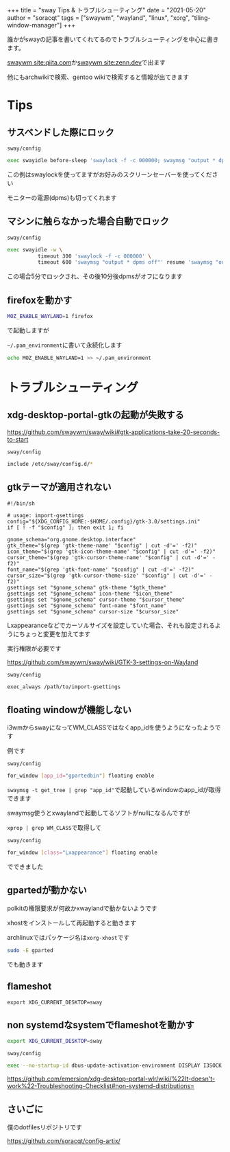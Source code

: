 +++
title = "sway Tips & トラブルシューティング"
date = "2021-05-20"
author = "soracqt"
tags = ["swaywm", "wayland", "linux", "xorg", "tiling-window-manager"]
+++

誰かがswayの記事を書いてくれてるのでトラブルシューティングを中心に書きます。

[swaywm site:qiita.com](https://duckduckgo.com/?q=swaywm+site%3Aqiita.com)か[swaywm site:zenn.dev](https://duckduckgo.com/?q=swaywm+site%3Azenn.dev)で出ます

他にもarchwikiで検索、gentoo wikiで検索すると情報が出てきます

# Tips

## サスペンドした際にロック

`sway/config`

```bash
exec swayidle before-sleep 'swaylock -f -c 000000; swaymsg "output * dpms off"' after-resume 'swaymsg "output * dpms on"'
```

この例はswaylockを使ってますがお好みのスクリーンセーバーを使ってください

モニターの電源(dpms)も切ってくれます

## マシンに触らなかった場合自動でロック

`sway/config`

```bash
exec swayidle -w \
          timeout 300 'swaylock -f -c 000000' \
          timeout 600 'swaymsg "output * dpms off"' resume 'swaymsg "output * dpms on"' 
```

この場合5分でロックされ、その後10分後dpmsがオフになります

## firefoxを動かす

```bash
MOZ_ENABLE_WAYLAND=1 firefox
```

で起動しますが

`~/.pam_environment`に書いて永続化します

```bash
echo MOZ_ENABLE_WAYLAND=1 >> ~/.pam_environment
```

# トラブルシューティング

## xdg-desktop-portal-gtkの起動が失敗する

https://github.com/swaywm/sway/wiki#gtk-applications-take-20-seconds-to-start

`sway/config`

```bash
include /etc/sway/config.d/*
```

## gtkテーマが適用されない

```shell
#!/bin/sh

# usage: import-gsettings
config="${XDG_CONFIG_HOME:-$HOME/.config}/gtk-3.0/settings.ini"
if [ ! -f "$config" ]; then exit 1; fi

gnome_schema="org.gnome.desktop.interface"
gtk_theme="$(grep 'gtk-theme-name' "$config" | cut -d'=' -f2)"
icon_theme="$(grep 'gtk-icon-theme-name' "$config" | cut -d'=' -f2)"
cursor_theme="$(grep 'gtk-cursor-theme-name' "$config" | cut -d'=' -f2)"
font_name="$(grep 'gtk-font-name' "$config" | cut -d'=' -f2)"
cursor_size="$(grep 'gtk-cursor-theme-size' "$config" | cut -d'=' -f2)"
gsettings set "$gnome_schema" gtk-theme "$gtk_theme"
gsettings set "$gnome_schema" icon-theme "$icon_theme"
gsettings set "$gnome_schema" cursor-theme "$cursor_theme"
gsettings set "$gnome_schema" font-name "$font_name"
gsettings set "$gnome_schema" cursor-size "$cursor_size"
```

Lxappearanceなどでカーソルサイズを設定していた場合、それも設定されるようにちょっと変更を加えてます

実行権限が必要です

https://github.com/swaywm/sway/wiki/GTK-3-settings-on-Wayland

`sway/config`

```bash
exec_always /path/to/import-gsettings
```

## floating windowが機能しない

i3wmからswayになってWM_CLASSではなくapp_idを使うようになったようです

例です

`sway/config`

```bash
for_window [app_id="gpartedbin"] floating enable
```

`swaymsg -t get_tree | grep "app_id"`で起動しているwindowのapp_idが取得できます

swaymsg使うとxwaylandで起動してるソフトがnullになるんですが

`xprop | grep WM_CLASS`で取得して

`sway/config`

```bash
for_window [class="Lxappearance"] floating enable
```

でできました

## gpartedが動かない

polkitの権限要求が何故かxwaylandで動かないようです

xhostをインストールして再起動すると動きます

archlinuxではパッケージ名は`xorg-xhost`です

```bash
sudo -E gparted
```

でも動きます

## flameshot

```
export XDG_CURRENT_DESKTOP=sway
```

## non systemdなsystemでflameshotを動かす

```bash
export XDG_CURRENT_DESKTOP=sway
```

`sway/config`

```bash
exec --no-startup-id dbus-update-activation-environment DISPLAY I3SOCK SWAYSOCK WAYLAND_DISPLAY XDG_CURRENT_DESKTOP=sway
```

https://github.com/emersion/xdg-desktop-portal-wlr/wiki/%22It-doesn't-work%22-Troubleshooting-Checklist#non-systemd-distributions=

## さいごに

僕のdotfilesリポジトリです

https://github.com/soracqt/config-artix/
